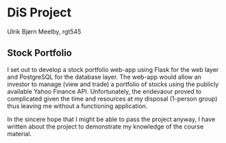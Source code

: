 # DiS Project
Ulrik Bjørn Meelby, rgt545

## Stock Portfolio
I set out to develop a stock portfolio web-app using Flask for the web layer and PostgreSQL for the database layer. The web-app would allow an investor to manage (view and trade) a portfolio of stocks using the publicly available Yahoo Finance API. 
Unfortunately, the endevaour proved to complicated given the time and resources at my disposal (1-person group) thus leaving me without a functioning application. 

In the sincere hope that I might be able to pass the project anyway, I have written about the project to demonstrate my knowledge of the course material.  

